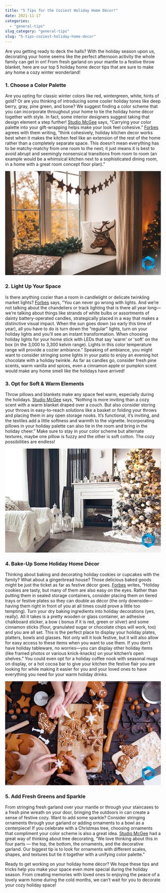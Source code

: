 ```yaml
---
title: "5 Tips for the Coziest Holiday Home Décor!"
date: 2021-11-17
categories:
  - "general-tips"
slug_category: "general-tips"
slug: "5-tips-coziest-holiday-home-decor"
---
```


Are you getting ready to deck the halls? With the holiday season upon us, decorating your home seems like the perfect
afternoon activity the whole family can get in on! From fresh garland on your mantle to a festive throw blanket, here
are our top 5 holiday home decor tips that are sure to make any home a cozy winter wonderland!

### 1\. Choose a Color Palette

Are you opting for classic winter colors like red, wintergreen, white, hints of gold? Or are you thinking of introducing
some cooler holiday tones like deep berry, gray, pine green, and bone? We suggest finding a color scheme that you can
incorporate throughout your home to tie the holiday home décor together with style. In fact, some interior designers
suggest taking that design element a step
further! [Studio McGee](https://studio-mcgee.com/2019-11-13-how-to-style-holiday-greenery/) says, “Carrying your color
palette into your gift-wrapping helps make your look feel
cohesive.” [Forbes](https://www.forbes.com/advisor/home-improvement/holiday-kitchen-decorating-ideas/) agrees with them
writing, “think cohesively, holiday kitchen decor works best when it makes the kitchen feel like an extension of the
rest of the home rather than a completely separate space. This doesn’t mean everything has to be matchy-matchy from one
room to the next; it just means it is best to avoid abrupt and seemingly nonsensical transitions from room to room (an
example would be a whimsical kitchen next to a sophisticated dining room, in a home with a great room concept floor
plan).”

![](../images/posts/shutterstock_1871116732.jpg)

### 2. **Light Up Your Space**

Is there anything cozier than a room in candlelight or delicate twinkling market
lights? [Forbes](https://www.forbes.com/advisor/home-improvement/holiday-kitchen-decorating-ideas/) says, "You can never
go wrong with lights. And we’re not talking about the chandeliers or track lighting that is there all year long—we’re
talking about things like strands of white bulbs or assortments of dainty battery-operated candles, strategically placed
in a way that makes a distinctive visual impact. When the sun goes down (so early this time of year), all you have to do
is turn down the “regular” lights, turn on your holiday lights and you’ll see an instant transformation. When choosing
holiday lights for your home stick with LEDs that say 'warm' or 'soft' on the box (in the 3,000 to 3,300 kelvin range).
Lights in this color temperature range will provide a cozier ambiance.” Speaking of ambiance, you might want to consider
stringing some lights in your patio to enjoy an evening hot chocolate with a holiday twinkle. As far as candles go,
consider fresh pine scents, warm vanilla and spices, even a cinnamon apple or pumpkin scent would make any home smell
like the holidays have arrived!


### 3. **Opt for Soft & Warm Elements**

Throw pillows and blankets make any space feel warm, especially during the
holidays. [Studio McGee](https://studio-mcgee.com/the-sunday-7-we-wrote-a-book) says, “Nothing is more inviting than a
cozy scent with a warm blanket draped over a couch. But also consider storing your throws in easy-to-reach solutions
like a basket or folding your throws and placing them in any open storage nooks. It’s functional, it’s inviting, and the
textiles add a little softness and warmth to the vignette. Incorporating pillows in your holiday palette can also tie in
the room and bring in the holiday cheer.” Make sure to stay in your color scheme but alternate textures, maybe one
pillow is fuzzy and the other is soft cotton. The cozy possibilities are endless!

![](../images/posts/shutterstock_521077567.jpg)

### 4. **Bake-Up Some Holiday Home Décor**

Thinking about baking and decorating holiday cookies or cupcakes with the family? What about a gingerbread house? Those
delicious baked goods might be just the ticket as far as festive décor
goes. [Forbes](https://www.forbes.com/advisor/home-improvement/holiday-kitchen-decorating-ideas/) writes, “Holiday
cookies are tasty, but many of them are also easy on the eyes. Rather than putting them in sealed storage containers,
consider placing them on tiered trays or festive plates so they can double as décor (the only downside—having them right
in front of you at all times could prove a little too tempting). Turn your dry baking ingredients into holiday
decorations (yes, really). All it takes is a pretty wooden or glass container, an adhesive chalkboard sticker, a bow (
bonus if it is red, green or silver) and some cinnamon sticks (flour, granulated sugar or chocolate chips will work,
too) and you are all set. This is the perfect place to display your holiday plates, platters, bowls and glasses. Not
only will it look festive, but it will also allow for easy access to these items when you want to use them. If you don’t
have holiday tableware, no worries—you can display other holiday items (like framed photos or various knick-knacks) on
your kitchen’s open shelves.” You could even opt for a holiday coffee nook with seasonal mugs on display, or a hot cocoa
bar to give your kitchen the festive flair you are looking for while making it easier for you and your loved ones to
have everything you need for your warm holiday drinks.

![](../images/posts/shutterstock_747353830.jpg)

### 5. **Add Fresh Greens and Sparkle**

From stringing fresh garland over your mantle or through your staircases to a fresh pine wreath on your door, bringing
the outdoors in can create a sense of festive cozy. Want to add some sparkle? Consider stringing ornaments through your
garland or adding ornaments to a bowl as a centerpiece! If you celebrate with a Christmas tree, choosing ornaments that
compliment your color scheme is also a great idea. [Studio McGee](https://studio-mcgee.com/the-sunday-7-we-wrote-a-book)
had a great way of thinking about tree decorating, “We love thinking about this in four parts — the top, the bottom, the
ornaments, and the decorative garland. Our biggest tip is to look for ornaments with different scales, shapes, and
textures but tie it together with a unifying color palette.”

Ready to get working on your holiday home décor? We hope these tips and tricks help you make your space even more
special during the holiday season. From creating memories with loved ones to enjoying the peace of a lovely warm home
during the cold months, we can’t wait for you to decorate your cozy holiday space!
